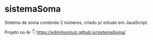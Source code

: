 # sistemaSoma
Sistema de soma contendo 2 números, criado p/ estudo em JavaScript.


Projeto no Ar 👇
https://edimilsonluiz.github.io/sistemaSoma/
